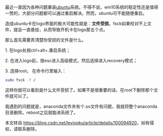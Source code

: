  

最近一直因为各种问题重装[ubuntu](https://so.csdn.net/so/search?q=ubuntu&spm=1001.2101.3001.7020)系统。不得不说，win10系统的稳定性还是值得一赞的，大部分问题都可以通过重启解决。然而，ubuntu可不能随便重启。

造成ubuntu卡在logo界面的极大可能性就是：**文件受损**。fsck如果校对不上文件，就会一直悬挂，从而导致开机卡在logo那五个点。

那么首先需要弄清楚你受损的文件是什么。

1\. 在logo处按ctrl+alt+.重启系统；

2\. 在进入logo前，按esc进入高级模式，然后选择进入recovery模式；

3\. 选择root， 在命令行里输入：

```bash
sudo fsck -f /
```

这样你就可以看到是什么文件受损了。如果不是很重要的话，在root下删除那个文件就可以了。

我遇到的问题就是，anaconda文件夹有个.so文件有问题，我就将整个anaconda目录删除。reboot之后就能进系统了。

本文转自 <https://blog.csdn.net/leviopku/article/details/100094920>，如有侵权，请联系删除。